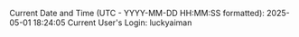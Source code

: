 Current Date and Time (UTC - YYYY-MM-DD HH:MM:SS formatted): 2025-05-01 18:24:05
Current User's Login: luckyaiman
